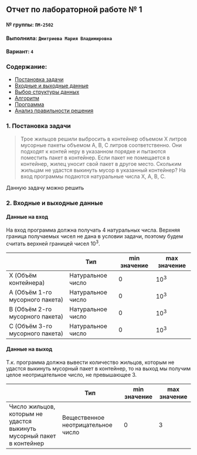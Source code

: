 ## Отчет по лабораторной работе № 1

#### № группы: `ПМ-2502`

#### Выполнила: `Дмитриева Мария Владимировна`

#### Вариант: `4`

### Cодержание:
- [Постановка задачи](#1-постановка-задачи)
- [Входные и выходные данные](#2-входные-и-выходные-данные)
- [Выбор структуры данных](#3-выбор-структуры-данных)
- [Алгоритм](#4-алгоритм)
- [Программа](#5-программа)
- [Анализ правильности решения](#6-анализ-правильности-решения)

### 1. Постановка задачи

> Трое жильцов решили выбросить в контейнер объемом X литров мусорные
> пакеты объемом A, B, C литров соответственно. Они подходят к контей
> неру в указанном порядке и пытаются поместить пакет в контейнер. Если
> пакет не помещается в контейнер, жилец уносит свой пакет в другое место.
> Скольким жильцам не удастся выкинуть мусор в указанный контейнер? На
> вход программы подаются натуральные числа X, A, B, C.

Данную задачу можно решить

### 2. Входные и выходные данные

#### Данные на вход

На вход программа должна получать 4 натуральных числа. Верхняя граница получаемых чисел не дана в условии задачи, поэтому будем считать верхней границей чисел 10<sup>3</sup>.

|                                 | Тип               | min значение  | max значение   |
|---------------------------------|-------------------|---------------|----------------|
| X (Объём контейнера)            | Натуральное число |       0       | 10<sup>3</sup> |
| A (Объём 1-го мусорного пакета) | Натуральное число |       0       | 10<sup>3</sup> |
| B (Объём 2-го мусорного пакета) | Натуральное число |       0       | 10<sup>3</sup> |
| C (Объём 3-го мусорного пакета) | Натуральное число |       0       | 10<sup>3</sup> |

#### Данные на выход

Т.к. программа должна вывести количество жильцов, которым не удастся выкинуть мусорный пакет в контейнер, то на выход мы получим целое неотрицательное число, не превышающее 3.

|                                                                       | Тип                                | min значение | max значение   |
|-----------------------------------------------------------------------|------------------------------------|--------------|----------------|  
| Число жильцов, которым не удастся выкинуть мусорный пакет в контейнер | Вещественное неотрицательное число |      0       |       3        |
                                                                           
